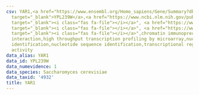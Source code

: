 ```yaml
---
csv: YAR1,<a href="https://www.ensembl.org/Homo_sapiens/Gene/Summary?db=core;g=YPL239W"
  target="_blank">YPL239W</a>,<a href="https://www.ncbi.nlm.nih.gov/pubmed/15343339"
  target="_blank"><i class="fas fa-file"></i></a>", <a href="https://www.ncbi.nlm.nih.gov/pubmed/16709784"
  target="_blank"><i class="fas fa-file"></i></a>", <a href="https://www.ncbi.nlm.nih.gov/pubmed/16880382"
  target="_blank"><i class="fas fa-file"></i></a>",chromatin immunoprecipitation assay,direct
  interaction,high throughput transcription profiling by microarray,nucleotide sequence
  identification,nucleotide sequence identification,transcriptional regulation,up-regulates
  activity
data_alias: YAR1
data_id: YPL239W
data_numevidence: 1
data_species: Saccharomyces cerevisiae
data_taxid: '4932'
title: YAR1
---
```

